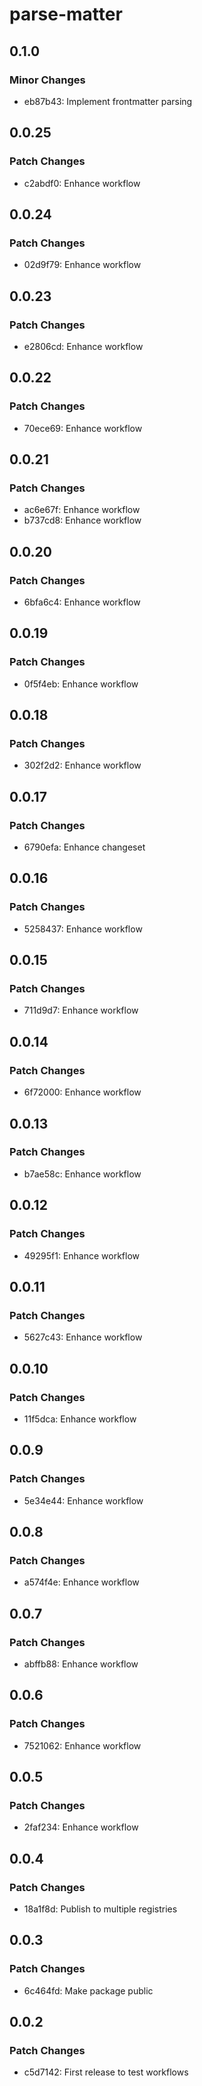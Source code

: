 # parse-matter

## 0.1.0

### Minor Changes

- eb87b43: Implement frontmatter parsing

## 0.0.25

### Patch Changes

- c2abdf0: Enhance workflow

## 0.0.24

### Patch Changes

- 02d9f79: Enhance workflow

## 0.0.23

### Patch Changes

- e2806cd: Enhance workflow

## 0.0.22

### Patch Changes

- 70ece69: Enhance workflow

## 0.0.21

### Patch Changes

- ac6e67f: Enhance workflow
- b737cd8: Enhance workflow

## 0.0.20

### Patch Changes

- 6bfa6c4: Enhance workflow

## 0.0.19

### Patch Changes

- 0f5f4eb: Enhance workflow

## 0.0.18

### Patch Changes

- 302f2d2: Enhance workflow

## 0.0.17

### Patch Changes

- 6790efa: Enhance changeset

## 0.0.16

### Patch Changes

- 5258437: Enhance workflow

## 0.0.15

### Patch Changes

- 711d9d7: Enhance workflow

## 0.0.14

### Patch Changes

- 6f72000: Enhance workflow

## 0.0.13

### Patch Changes

- b7ae58c: Enhance workflow

## 0.0.12

### Patch Changes

- 49295f1: Enhance workflow

## 0.0.11

### Patch Changes

- 5627c43: Enhance workflow

## 0.0.10

### Patch Changes

- 11f5dca: Enhance workflow

## 0.0.9

### Patch Changes

- 5e34e44: Enhance workflow

## 0.0.8

### Patch Changes

- a574f4e: Enhance workflow

## 0.0.7

### Patch Changes

- abffb88: Enhance workflow

## 0.0.6

### Patch Changes

- 7521062: Enhance workflow

## 0.0.5

### Patch Changes

- 2faf234: Enhance workflow

## 0.0.4

### Patch Changes

- 18a1f8d: Publish to multiple registries

## 0.0.3

### Patch Changes

- 6c464fd: Make package public

## 0.0.2

### Patch Changes

- c5d7142: First release to test workflows
